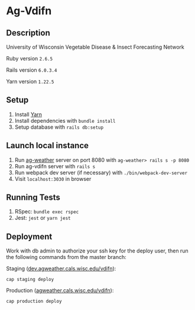 # Ag-Vdifn

## Description
University of Wisconsin Vegetable Disease & Insect Forecasting Network

Ruby version `2.6.5`

Rails version `6.0.3.4`

Yarn version `1.22.5`

## Setup
1. Install [Yarn](https://classic.yarnpkg.com/en/)
2. Install dependencies with `bundle install`
3. Setup database with `rails db:setup`

## Launch local instance
1. Run [ag-weather](https://github.com/adorableio/ag-weather) server on port 8080 with `ag-weather> rails s -p 8080`
2. Run ag-vdifn server with `rails s`
3. Run webpack dev server (if necessary) with `./bin/webpack-dev-server`
4. Visit `localhost:3030` in browser

## Running Tests
1. RSpec: `bundle exec rspec`
2. Jest: `jest` or `yarn jest`

## Deployment
Work with db admin to authorize your ssh key for the deploy user, then run the following commands from the master branch:

Staging ([dev.agweather.cals.wisc.edu/vdifn](https://dev.agweather.cals.wisc.edu/vdifn)):
```
cap staging deploy
```

Production ([agweather.cals.wisc.edu/vdifn](https://agweather.cals.wisc.edu/vdifn)):
```
cap production deploy
```
